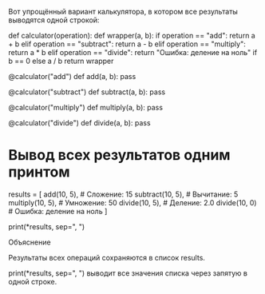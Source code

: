 Вот упрощённый вариант калькулятора, в котором все результаты выводятся одной строкой:

def calculator(operation):
    def wrapper(a, b):
        if operation == "add":
            return a + b
        elif operation == "subtract":
            return a - b
        elif operation == "multiply":
            return a * b
        elif operation == "divide":
            return "Ошибка: деление на ноль" if b == 0 else a / b
    return wrapper

@calculator("add")
def add(a, b):
    pass

@calculator("subtract")
def subtract(a, b):
    pass

@calculator("multiply")
def multiply(a, b):
    pass

@calculator("divide")
def divide(a, b):
    pass

# Вывод всех результатов одним принтом
results = [
    add(10, 5),         # Сложение: 15
    subtract(10, 5),    # Вычитание: 5
    multiply(10, 5),    # Умножение: 50
    divide(10, 5),      # Деление: 2.0
    divide(10, 0)       # Ошибка: деление на ноль
]

print(*results, sep=", ")

Объяснение

Результаты всех операций сохраняются в список results.

print(*results, sep=", ") выводит все значения списка через запятую в одной строке.


